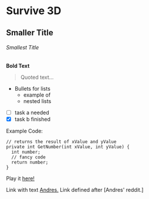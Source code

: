 # Survive 3D
## Smaller Title
###### Smallest Title

**Bold Text**

> Quoted text...

- Bullets for lists
  * example of
  - nested lists

- [ ] task a needed
- [x] task b finished

Example Code:
```
// returns the result of xValue and yValue
private int GetNumber(int xValue, int yValue) {
  int number;
  // fancy code
  return number;
}
```

Play it [here!](https://soggyboystudios.itch.io/survive-3d "Soggy Boy Studios")

Link with text [Andres.](https://github.com/Andres-Delgado "Andres Delgado's GitHub page")
Link defined after [Andres' reddit.]

[Andres' reddit]: https://www.reddit.com/user/SoggyBoi27
